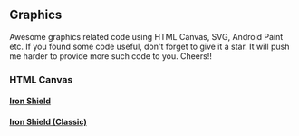 <h2>Graphics</h2>
Awesome graphics related code using HTML Canvas, SVG, Android Paint etc. If you found some code useful, don't forget to give it a star. It will push me harder to provide more such code to you. Cheers!!
<h3>HTML Canvas</h3>
<h4><a href="https://github.com/priyanshukdc/CodeBase/blob/main/Graphics/HTML_CANVAS/IronShield/ironShield.html">Iron Shield</a></h4>

<h4><a href="https://github.com/priyanshukdc/CodeBase/blob/main/Graphics/HTML_CANVAS/IronShieldClassic/ironShieldClassic.html">Iron Shield (Classic)</a></h4>
